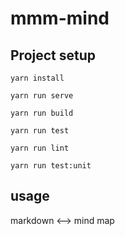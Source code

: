 # mmm-mind

## Project setup
```
yarn install

yarn run serve

yarn run build

yarn run test

yarn run lint

yarn run test:unit
```

## usage

markdown <--> mind map

